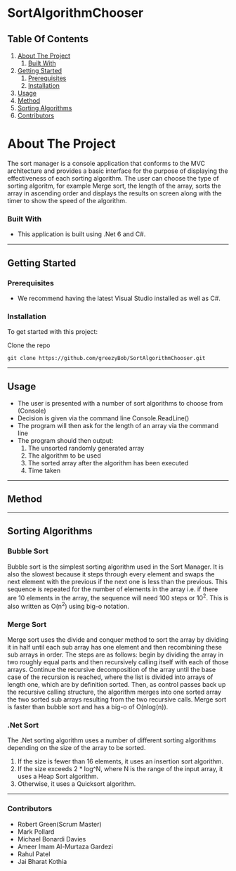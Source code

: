 # SortAlgorithmChooser


## Table Of Contents

1. [About The Project](#about-the-project)
    1. [Built With](#built-with)
2. [Getting Started](#getting-started)
    1. [Prerequisites](#prerequisites)
    2. [Installation](#installation)
3. [Usage](#usage)
4. [Method](#method)
5. [Sorting Algorithms](#sorting-algorithms)
6. [Contributors](#contributors)
  
 # About The Project
 
The sort manager is a console application that conforms to the MVC architecture and provides a basic interface for the purpose of displaying the effectiveness of each sorting algorithm. The user can choose the type of sorting algoritm, for example Merge sort, the length of the array, sorts the array in ascending order and displays the results on screen along with the timer to show the speed of the algorithm.

### Built With

- This application is built using .Net 6 and C#.

---
## Getting Started

### Prerequisites

- We recommend having the latest Visual Studio installed as well as C#.

### Installation

To get started with this project: 

Clone the repo
```
git clone https://github.com/greezyBob/SortAlgorithmChooser.git
```  
---
## Usage

* The user is presented with a number of sort algorithms to choose from (Console)
* Decision is given via the command line Console.ReadLine()
* The program will then ask for the length of an array via the command line
* The program should then output:
    1. The unsorted randomly generated array
    2. The algorithm to be used
    3. The sorted array after the algorithm has been executed
    4. Time taken

---

## Method

---

## Sorting Algorithms

### Bubble Sort

Bubble sort is the simplest sorting algorithm used in the Sort Manager. It is also the slowest because it steps through every element and swaps the next element with the previous if the next one is less than the previous. This sequence is repeated for the number of elements in the array i.e. if there are 10 elements in the array, the sequence will need 100 steps or 10<sup>2</sup>. This is also written as O(n<sup>2</sup>) using big-o notation.

### Merge Sort

Merge sort uses the divide and conquer method to sort the array by dividing it in half until each sub array has one element and then recombining these sub arrays in order. The steps are as follows: begin by dividing the array in two roughly equal parts and then recursively calling itself with each of those arrays. Continue the recursive decomposition of the array until the base case of the recursion is reached, where the list is divided into arrays of length one, which are by definition sorted. Then, as control passes back up the recursive calling structure, the algorithm merges into one sorted array the two sorted sub arrays resulting from the two recursive calls. Merge sort is faster than bubble sort and has a big-o of O(nlog(n)).

### .Net Sort

The .Net sorting algorithm uses a number of different sorting algorithms depending on the size of the array to be sorted.
1. If the size is fewer than 16 elements, it uses an insertion sort algorithm.
2. If the size exceeds 2 * log^N, where N is the range of the input array, it uses a Heap Sort algorithm.
3. Otherwise, it uses a Quicksort algorithm.

---
### Contributors

- Robert Green(Scrum Master)
- Mark Pollard
- Michael Bonardi Davies
- Ameer Imam Al-Murtaza Gardezi
- Rahul Patel
- Jai Bharat Kothia
